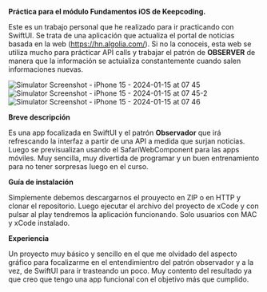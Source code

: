 **Práctica para el módulo Fundamentos iOS de Keepcoding.**

Este es un trabajo personal que he realizado para ir practicando con SwiftUI. Se trata de una aplicación que actualiza el portal de noticias basada en la web (https://hn.algolia.com/). Si no la conoceis, esta web se utiliza mucho para prácticar API calls y trabajar el patrón de **OBSERVER** de manera que la información se actuializa constantemente cuando salen informaciones nuevas.

![Simulator Screenshot - iPhone 15 - 2024-01-15 at 07 45](https://github.com/agavgar/infoH4x0r/assets/98350985/0bdd00f0-7a4f-46ae-bc6b-b3357f132d6f)
![Simulator Screenshot - iPhone 15 - 2024-01-15 at 07 45-2](https://github.com/agavgar/infoH4x0r/assets/98350985/480e87bb-d32a-480c-8b3a-83a4e6546fe6)
![Simulator Screenshot - iPhone 15 - 2024-01-15 at 07 46](https://github.com/agavgar/infoH4x0r/assets/98350985/057afd6b-2c75-4ca4-8f27-d36ad7244419)


**Breve descripción**

Es una app focalizada en SwiftUI y el patrón **Observador** que irá refrescando la interfaz a partir de una API a medida que surjan noticias. Luego se previsualizan usando el SafariWebComponent para las apps móviles. Muy sencilla, muy divertida de programar y un buen entrenamiento para no tener sorpresas luego en el curso.

**Guía de instalación**

Simplemente debemos descargarnos el prouyecto en ZIP o en HTTP y clonar el repositorio. Luego ejecutar el archivo del proyecto de xCode y con pulsar al play tendremos la aplicación funcionando. Solo usuarios con MAC y xCode instalado.

**Experiencia**

Un proyecto muy básico y sencillo en el que me olvidado del aspecto gráfico para focalizarme en el entendimientro del patrón observador y a la vez, de SwiftUI para ir trasteando un poco. Muy contento del resultado ya que creo que tengo una app funcional con el objetivo más que cumplido.
